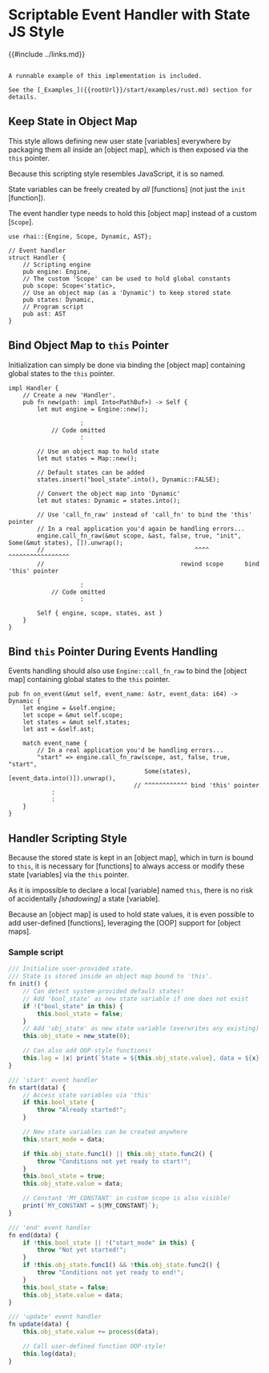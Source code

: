 Scriptable Event Handler with State<br/>JS Style
===============================================

{{#include ../links.md}}


```admonish example

A runnable example of this implementation is included.

See the [_Examples_]({{rootUrl}}/start/examples/rust.md) section for details.
```


Keep State in Object Map
------------------------

This style allows defining new user state [variables] everywhere by packaging them all inside an
[object map], which is then exposed via the `this` pointer.

Because this scripting style resembles JavaScript, it is so named.

State variables can be freely created by _all_ [functions] (not just the `init` [function]).

The event handler type needs to hold this [object map] instead of a custom [`Scope`].

```rust,no_run
use rhai::{Engine, Scope, Dynamic, AST};

// Event handler
struct Handler {
    // Scripting engine
    pub engine: Engine,
    // The custom 'Scope' can be used to hold global constants
    pub scope: Scope<'static>,
    // Use an object map (as a 'Dynamic') to keep stored state
    pub states: Dynamic,
    // Program script
    pub ast: AST
}
```


Bind Object Map to `this` Pointer
--------------------------------

Initialization can simply be done via binding the [object map] containing global states to the
`this` pointer.

```rust,no_run
impl Handler {
    // Create a new 'Handler'.
    pub fn new(path: impl Into<PathBuf>) -> Self {
        let mut engine = Engine::new();

                    :
            // Code omitted
                    :

        // Use an object map to hold state
        let mut states = Map::new();

        // Default states can be added
        states.insert("bool_state".into(), Dynamic::FALSE);

        // Convert the object map into 'Dynamic'
        let mut states: Dynamic = states.into();

        // Use 'call_fn_raw' instead of 'call_fn' to bind the 'this' pointer
        // In a real application you'd again be handling errors...
        engine.call_fn_raw(&mut scope, &ast, false, true, "init", Some(&mut states), []).unwrap();
        //                                          ^^^^          ^^^^^^^^^^^^^^^^^
        //                                      rewind scope      bind 'this' pointer

                    :
            // Code omitted
                    :

        Self { engine, scope, states, ast }
    }
}
```


Bind `this` Pointer During Events Handling
-----------------------------------------

Events handling should also use `Engine::call_fn_raw` to bind the [object map] containing global
states to the `this` pointer.

```rust,no_run
pub fn on_event(&mut self, event_name: &str, event_data: i64) -> Dynamic {
    let engine = &self.engine;
    let scope = &mut self.scope;
    let states = &mut self.states;
    let ast = &self.ast;

    match event_name {
        // In a real application you'd be handling errors...
        "start" => engine.call_fn_raw(scope, ast, false, true, "start",
                                      Some(states), [event_data.into()]).unwrap(),
                                   // ^^^^^^^^^^^^ bind 'this' pointer
            :
            :
    }
}
```


Handler Scripting Style
-----------------------

Because the stored state is kept in an [object map], which in turn is bound to `this`, it is
necessary for [functions] to always access or modify these state [variables] via the `this` pointer.

As it is impossible to declare a local [variable] named `this`, there is no risk of accidentally
_[shadowing]_ a state [variable].

Because an [object map] is used to hold state values, it is even possible to add user-defined
[functions], leveraging the [OOP] support for [object maps].

### Sample script

```js
/// Initialize user-provided state.
/// State is stored inside an object map bound to 'this'.
fn init() {
    // Can detect system-provided default states!
    // Add 'bool_state' as new state variable if one does not exist
    if !("bool_state" in this) {
        this.bool_state = false;
    }
    // Add 'obj_state' as new state variable (overwrites any existing)
    this.obj_state = new_state(0);

    // Can also add OOP-style functions!
    this.log = |x| print(`State = ${this.obj_state.value}, data = ${x}`);
}

/// 'start' event handler
fn start(data) {
    // Access state variables via 'this'
    if this.bool_state {
        throw "Already started!";
    }

    // New state variables can be created anywhere
    this.start_mode = data;

    if this.obj_state.func1() || this.obj_state.func2() {
        throw "Conditions not yet ready to start!";
    }
    this.bool_state = true;
    this.obj_state.value = data;

    // Constant 'MY_CONSTANT' in custom scope is also visible!
    print(`MY_CONSTANT = ${MY_CONSTANT}`);
}

/// 'end' event handler
fn end(data) {
    if !this.bool_state || !("start_mode" in this) {
        throw "Not yet started!";
    }
    if !this.obj_state.func1() && !this.obj_state.func2() {
        throw "Conditions not yet ready to end!";
    }
    this.bool_state = false;
    this.obj_state.value = data;
}

/// 'update' event handler
fn update(data) {
    this.obj_state.value += process(data);

    // Call user-defined function OOP-style!
    this.log(data);
}
```
